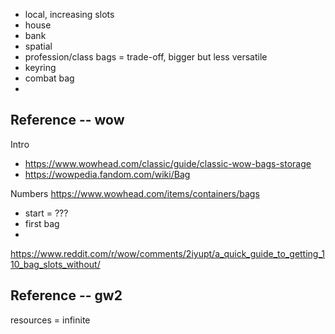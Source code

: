 
- local, increasing slots
- house
- bank
- spatial
- profession/class bags = trade-off, bigger but less versatile
- keyring
- combat bag
- 


## Reference -- wow

Intro
- https://www.wowhead.com/classic/guide/classic-wow-bags-storage
- https://wowpedia.fandom.com/wiki/Bag

Numbers https://www.wowhead.com/items/containers/bags
- start = ???
- first bag
- 

https://www.reddit.com/r/wow/comments/2iyupt/a_quick_guide_to_getting_110_bag_slots_without/

## Reference -- gw2

resources = infinite
